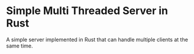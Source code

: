 # Simple Multi Threaded Server in Rust

A simple server implemented in Rust that can handle multiple clients at the same time.